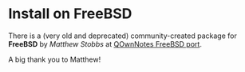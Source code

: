 # Install on FreeBSD

There is a (very old and deprecated) community-created package for **FreeBSD** by _Matthew Stobbs_
at [QOwnNotes FreeBSD port](https://svnweb.freebsd.org/ports/head/deskutils/qownnotes/).

A big thank you to Matthew!
